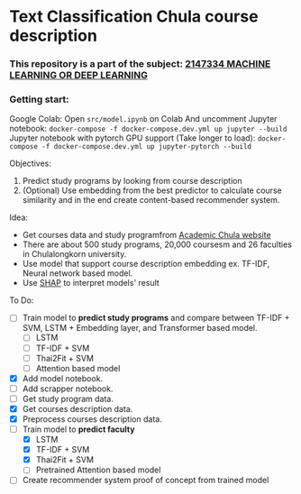 # Text Classification Chula course description

### This repository is a part of the subject: [2147334 MACHINE LEARNING OR DEEP LEARNING](https://cugetreg.com/I/courses/2147334?term=2564%2F1)

### Getting start: 
Google Colab: Open `src/model.ipynb` on Colab And uncomment
Jupyter notebook: `docker-compose -f docker-compose.dev.yml up jupyter --build`    
Jupyter notebook with pytorch GPU support (Take longer to load): `docker-compose -f docker-compose.dev.yml up jupyter-pytorch --build`

Objectives:
1. Predict study programs by looking from course description
2. (Optional) Use embedding from the best predictor to calculate course similarity and in the end create content-based recommender system.

Idea:
- Get courses data and study programfrom [Academic Chula website](http://www.academic.chula.ac.th/search/searchthai.asp)
- There are about 500 study programs, 20,000 coursesm and 26 faculties in Chulalongkorn university.
- Use model that support course description embedding ex. TF-IDF, Neural network based model. 
- Use [SHAP](https://github.com/slundberg/shap) to interpret models' result

To Do:
- [ ] Train model to **predict study programs** and compare between TF-IDF + SVM, LSTM + Embedding layer, and Transformer based model.
    - [ ] LSTM
    - [ ] TF-IDF + SVM
    - [ ] Thai2Fit + SVM
    - [ ] Attention based model
- [x] Add model notebook.
- [ ] Add scrapper notebook.
- [ ] Get study program data.
- [x] Get courses description data.
- [x] Preprocess courses description data.
- [ ] Train model to **predict faculty**
    - [x] LSTM
    - [x] TF-IDF + SVM
    - [x] Thai2Fit + SVM
    - [ ] Pretrained Attention based model
- [ ] Create recommender system proof of concept from trained model
